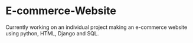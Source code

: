 # E-commerce-Website
Currently working on an individual project making an e-commerce website using python, HTML, Django and SQL.
